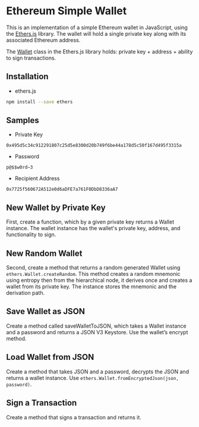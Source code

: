 # Ethereum Simple Wallet
This is an implementation of a simple Ethereum wallet in JavaScript, using the [Ethers.js](https://github.com/ethers-io/ethers.js) library. The wallet will hold a single private key along with its associated Ethereum address.

The [Wallet](https://github.com/ethers-io/ethers.js/blob/master/wallet/wallet.js) class in the Ethers.js library holds: private key + address + ability to sign transactions.

## Installation
* ethers.js
```bash
npm install --save ethers
```
## Samples
* Private Key
```
0x495d5c34c912291807c25d5e8300d20b749f6be44a178d5c50f167d495f3315a
```
* Password
```
p@$$w0rd~3
```
* Recipient Address
```
0x7725f560672A512e0d6aDFE7a761F0DbD8336aA7 
```
## New Wallet by Private Key
First, create a function, which by a given private key returns a Wallet instance. The wallet instance has the wallet's private key, address, and functionality to sign. 

## New Random Wallet
Second, create a method that returns a random generated Wallet using `ethers.Wallet.createRandom`. This method creates a random mnemonic using entropy then from the hierarchical node, it derives once and creates a wallet from its private key. The instance stores the mnemonic and the derivation path.

## Save Wallet as JSON
Create a method called saveWalletToJSON, which takes a Wallet instance and a password and returns a JSON V3 Keystore. Use the wallet’s encrypt method.

## Load Wallet from JSON 
Create a method that takes JSON and a password, decrypts the JSON and returns a wallet instance. Use `ethers.Wallet.fromEncryptedJson(json, password)`.

## Sign a Transaction
Create a method that signs a transaction and returns it.
